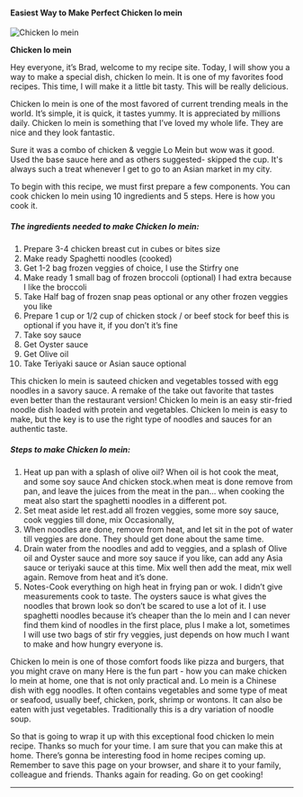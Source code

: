             

#### Easiest Way to Make Perfect Chicken lo mein

![Chicken lo mein](https://img-global.cpcdn.com/recipes/cd568412c6af0d26/751x532cq70/chicken-lo-mein-recipe-main-photo.jpg)

**Chicken lo mein**

Hey everyone, it’s Brad, welcome to my recipe site. Today, I will show you a way to make a special dish, chicken lo mein. It is one of my favorites food recipes. This time, I will make it a little bit tasty. This will be really delicious.

Chicken lo mein is one of the most favored of current trending meals in the world. It’s simple, it is quick, it tastes yummy. It is appreciated by millions daily. Chicken lo mein is something that I’ve loved my whole life. They are nice and they look fantastic.

Sure it was a combo of chicken & veggie Lo Mein but wow was it good. Used the base sauce here and as others suggested- skipped the cup. It's always such a treat whenever I get to go to an Asian market in my city.

To begin with this recipe, we must first prepare a few components. You can cook chicken lo mein using 10 ingredients and 5 steps. Here is how you cook it.

##### The ingredients needed to make Chicken lo mein:

1.  Prepare 3-4 chicken breast cut in cubes or bites size
2.  Make ready Spaghetti noodles (cooked)
3.  Get 1-2 bag frozen veggies of choice, I use the Stirfry one
4.  Make ready 1 small bag of frozen broccoli (optional) I had extra because I like the broccoli
5.  Take Half bag of frozen snap peas optional or any other frozen veggies you like
6.  Prepare 1 cup or 1/2 cup of chicken stock / or beef stock for beef this is optional if you have it, if you don’t it’s fine
7.  Take soy sauce
8.  Get Oyster sauce
9.  Get Olive oil
10.  Take Teriyaki sauce or Asian sauce optional

This chicken lo mein is sauteed chicken and vegetables tossed with egg noodles in a savory sauce. A remake of the take out favorite that tastes even better than the restaurant version! Chicken lo mein is an easy stir-fried noodle dish loaded with protein and vegetables. Chicken lo mein is easy to make, but the key is to use the right type of noodles and sauces for an authentic taste.

##### Steps to make Chicken lo mein:

1.  Heat up pan with a splash of olive oil? When oil is hot cook the meat, and some soy sauce And chicken stock.when meat is done remove from pan, and leave the juices from the meat in the pan… when cooking the meat also start the spaghetti noodles in a different pot.
2.  Set meat aside let rest.add all frozen veggies, some more soy sauce, cook veggies till done, mix Occasionally,
3.  When noodles are done, remove from heat, and let sit in the pot of water till veggies are done. They should get done about the same time.
4.  Drain water from the noodles and add to veggies, and a splash of Olive oil and Oyster sauce and more soy sauce if you like, can add any Asia sauce or teriyaki sauce at this time. Mix well then add the meat, mix well again. Remove from heat and it’s done.
5.  Notes-Cook everything on high heat in frying pan or wok. I didn’t give measurements cook to taste. The oysters sauce is what gives the noodles that brown look so don’t be scared to use a lot of it. I use spaghetti noodles because it’s cheaper than the lo mein and I can never find them kind of noodles in the first place, plus I make a lot, sometimes I will use two bags of stir fry veggies, just depends on how much I want to make and how hungry everyone is.

Chicken lo mein is one of those comfort foods like pizza and burgers, that you might crave on many Here is the fun part - how you can make chicken lo mein at home, one that is not only practical and. Lo mein is a Chinese dish with egg noodles. It often contains vegetables and some type of meat or seafood, usually beef, chicken, pork, shrimp or wontons. It can also be eaten with just vegetables. Traditionally this is a dry variation of noodle soup.

So that is going to wrap it up with this exceptional food chicken lo mein recipe. Thanks so much for your time. I am sure that you can make this at home. There’s gonna be interesting food in home recipes coming up. Remember to save this page on your browser, and share it to your family, colleague and friends. Thanks again for reading. Go on get cooking!

* * *